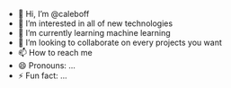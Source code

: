 - 👋 Hi, I’m @caleboff
- 👀 I’m interested in all of new technologies
- 🌱 I’m currently learning machine learning
- 💞️ I’m looking to collaborate on every projects you want
- 📫 How to reach me 
- 😄 Pronouns: ...
- ⚡ Fun fact: ...

<!---
caleboff/caleboff is a ✨ special ✨ repository because its `README.md` (this file) appears on your GitHub profile.
You can click the Preview link to take a look at your changes.
--->
